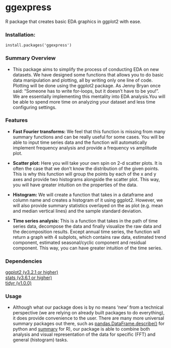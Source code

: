 # ggexpress

R package that creates basic EDA graphics in ggplot2 with ease.

### Installation:

```
install.packages('ggexpress')
```

### Summary Overview
- This package aims to simplify the process of conducting EDA on new datasets. We have designed some functions that allows you to do basic data manipulation and plotting, all by writing only one line of code. Plotting will be done using the ggplot2 package. As Jenny Bryan once said: “Someone has to write for-loops, but it doesn’t have to be you!”. We are essentially implementing this mentality into EDA analysis.You will be able to spend more time on analyzing your dataset and less time configuring settings. 

### Features
- **Fast Fourier transforms:** We feel that this function is missing from many summary functions and can be really useful for some cases. You will be able to input time series data and the function will automatically implement frequency analysis and provide a frequency vs amplitude plot.

- **Scatter plot:** Here you will take your own spin on 2-d scatter plots. It is often the case that we don’t know the distribution of the given points. This is why this function will group the points by each of the x and y axes and provide two histograms alongside the scatter plot. This way, you will have greater intuition on the properties of the data.

- **Histogram:** We will create a function that takes in a dataframe and column name and creates a histogram of it using ggplot2. However, we will also provide summary statistics overlayed on the as plot (e.g. mean and median vertical lines) and the sample standard deviation.


- **Time series analysis:** This is a function that takes in the path of time series data, decompose the data and finally visualize the raw data and the decomposition results. Except annual time series, the function will return a graph with 4 subplots, which contains raw data, estimated trend component, estimated seasonal/cyclic component and residual component. This way, you can have greater intuition of the time series.


### Dependencies

[ggplot2 (v3.2.1 or higher)](https://ggplot2.tidyverse.org)
<br>
[stats (v3.6.1 or higher)](https://www.rdocumentation.org/packages/stats/versions/3.6.2)
<br>
[tidyr (v1.0.0)](https://tidyr.tidyverse.org)

### Usage

- Although what our package does is by no means ‘new’ from a technical perspective (we are relying on already built packages to do everything), it does provide convenience to the user. There are many more universal summary packages out there, such as [pandas.DataFrame.describe()](https://pandas.pydata.org/pandas-docs/stable/reference/api/pandas.DataFrame.describe.html) for python and [summary](https://www.rdocumentation.org/packages/base/versions/3.6.2/topics/summary) for R), our package is able to combine both analysis and visual representation of the data for specific (FFT) and general (histogram) tasks.


